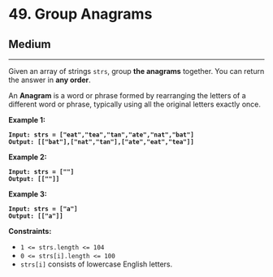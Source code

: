 # 49. Group Anagrams

## Medium

***

Given an array of strings `strs`, group **the anagrams** together. You can return the answer in **any order**.

An **Anagram** is a word or phrase formed by rearranging the letters of a different word or phrase, typically using all the original letters exactly once.

&#x20;

**Example 1:**

<pre><code><strong>Input: strs = ["eat","tea","tan","ate","nat","bat"]
</strong><strong>Output: [["bat"],["nat","tan"],["ate","eat","tea"]]
</strong></code></pre>

**Example 2:**

<pre><code><strong>Input: strs = [""]
</strong><strong>Output: [[""]]
</strong></code></pre>

**Example 3:**

<pre><code><strong>Input: strs = ["a"]
</strong><strong>Output: [["a"]]
</strong></code></pre>

&#x20;

**Constraints:**

* `1 <= strs.length <= 104`
* `0 <= strs[i].length <= 100`
* `strs[i]` consists of lowercase English letters.
